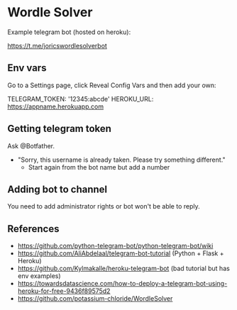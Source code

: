 # Wordle Solver

Example telegram bot (hosted on heroku):

https://t.me/joricswordlesolverbot

## Env vars

Go to a Settings page, click Reveal Config Vars and then add your own:

TELEGRAM_TOKEN: '12345:abcde'
HEROKU_URL: https://appname.herokuapp.com

## Getting telegram token

Ask @Botfather.

* "Sorry, this username is already taken. Please try something different."
	* Start again from the bot name but add a number

## Adding bot to channel

You need to add administrator rights or bot won't be able to reply.

## References

* https://github.com/python-telegram-bot/python-telegram-bot/wiki
* https://github.com/AliAbdelaal/telegram-bot-tutorial (Python + Flask + Heroku)
* https://github.com/Kylmakalle/heroku-telegram-bot (bad tutorial but has env examples)
* https://towardsdatascience.com/how-to-deploy-a-telegram-bot-using-heroku-for-free-9436f89575d2
* https://github.com/potassium-chloride/WordleSolver
